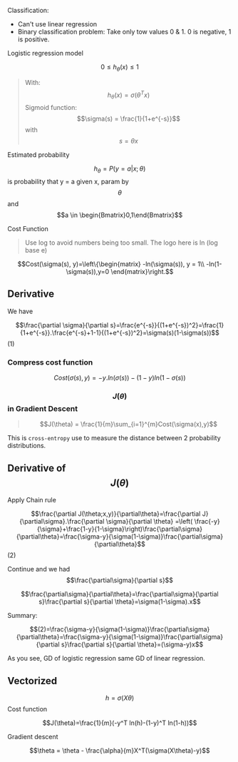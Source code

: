 

Classification:

- Can't use linear regression
- Binary classification problem: Take only tow values 0 & 1. 0 is negative, 1 is positive.

Logistic regression model

$$0 \leqslant  h_\theta(x) \leqslant 1$$

> With:
> $$h_\theta(x) = \sigma(\theta^Tx)$$
> Sigmoid function: $$\sigma(s) = \frac{1}{1+e^{-s}}$$ with $$s=\theta x$$

Estimated probability

$$h_\theta=P(y=a|x;\theta)$$
is  probability that y = a given x, param by $$\theta$$ and $$a \in \begin{Bmatrix}0,1\end{Bmatrix}$$

Cost Function
> Use log to avoid numbers being too small. The logo here is ln (log base e)

$$Cost(\sigma(s), y)=\left\{\begin{matrix}
-ln(\sigma(s)), y = 1\\
-ln(1-\sigma(s)),y=0
\end{matrix}\right.$$

## Derivative

We have

$$\frac{\partial \sigma}{\partial s}=\frac{e^{-s}}{(1+e^{-s})^2}=\frac{1}{1+e^{-s}}.\frac{e^{-s}+1-1}{(1+e^{-s})^2}=\sigma(s)(1-\sigma(s))$$(1)

### Compress cost function

$$Cost(\sigma(s),y)=-y.ln(\sigma(s))-(1-y)ln(1-\sigma(s))$$

### $$J(\theta)$$ in Gradient Descent

> $$J(\theta) = \frac{1}{m}\sum_{i=1}^{m}Cost(\sigma(x),y)$$

This is `cross-entropy` use to measure the distance between 2 probability distributions.

## Derivative of $$J(\theta)$$

Apply Chain rule

$$\frac{\partial J(\theta;x,y)}{\partial\theta}=\frac{\partial J}{\partial\sigma}.\frac{\partial \sigma}{\partial \theta} =\left( \frac{-y}{\sigma}+\frac{1-y}{1-\sigma}\right)\frac{\partial\sigma}{\partial\theta}=\frac{\sigma-y}{\sigma(1-\sigma)}\frac{\partial\sigma}{\partial\theta}$$ (2)

Continue and we had $$\frac{\partial\sigma}{\partial s}$$

$$\frac{\partial\sigma}{\partial\theta}=\frac{\partial\sigma}{\partial s}\frac{\partial s}{\partial \theta}=\sigma(1-\sigma).x$$

Summary:

$$(2)=\frac{\sigma-y}{\sigma(1-\sigma)}\frac{\partial\sigma}{\partial\theta}=\frac{\sigma-y}{\sigma(1-\sigma)}\frac{\partial\sigma}{\partial s}\frac{\partial s}{\partial \theta}=(\sigma-y)x$$

As you see, GD of logistic regression same GD of linear regression.

## Vectorized 

$$h=\sigma(X\theta)$$
Cost function

$$J(\theta)=\frac{1}{m}(-y^T ln(h)-(1-y)^T ln(1-h))$$

Gradient descent

$$\theta = \theta - \frac{\alpha}{m}X^T(\sigma(X\theta)-y)$$
